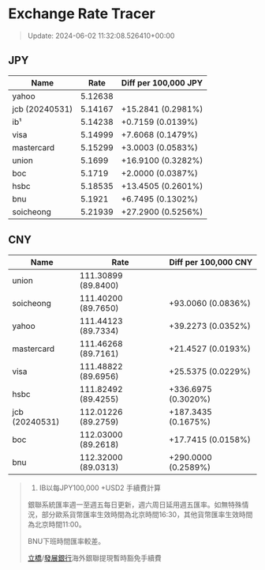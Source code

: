 # Exchange Rate Tracer

> Update: 2024-06-02 11:32:08.526410+00:00

## JPY

| Name           |    Rate | Diff per 100,000 JPY   |
|----------------|---------|------------------------|
| yahoo          | 5.12638 |                        |
| jcb (20240531) | 5.14167 | +15.2841 (0.2981%)     |
| ib¹            | 5.14238 | +0.7159 (0.0139%)      |
| visa           | 5.14999 | +7.6068 (0.1479%)      |
| mastercard     | 5.15299 | +3.0003 (0.0583%)      |
| union          | 5.1699  | +16.9100 (0.3282%)     |
| boc            | 5.1719  | +2.0000 (0.0387%)      |
| hsbc           | 5.18535 | +13.4505 (0.2601%)     |
| bnu            | 5.1921  | +6.7495 (0.1302%)      |
| soicheong      | 5.21939 | +27.2900 (0.5256%)     |

## CNY

| Name           | Rate                | Diff per 100,000 CNY   |
|----------------|---------------------|------------------------|
| union          | 111.30899	(89.8400) |                        |
| soicheong      | 111.40200	(89.7650) | +93.0060 (0.0836%)     |
| yahoo          | 111.44123	(89.7334) | +39.2273 (0.0352%)     |
| mastercard     | 111.46268	(89.7161) | +21.4527 (0.0193%)     |
| visa           | 111.48822	(89.6956) | +25.5375 (0.0229%)     |
| hsbc           | 111.82492	(89.4255) | +336.6975 (0.3020%)    |
| jcb (20240531) | 112.01226	(89.2759) | +187.3435 (0.1675%)    |
| boc            | 112.03000	(89.2618) | +17.7415 (0.0158%)     |
| bnu            | 112.32000	(89.0313) | +290.0000 (0.2589%)    |


> 1. IB以每JPY100,000 +USD2 手續費計算
>
> 銀聯系統匯率週一至週五每日更新，週六周日延用週五匯率。如無特殊情況，部分歐系貨幣匯率生效時間為北京時間16:30，其他貨幣匯率生效時間為北京時間11:00。
>
> BNU下班時間匯率較差。
>
> [立橋](https://www.wlbank.com.mo/uploads/ueditor/file/20181211/1544536513900230.pdf)/[發展銀行](https://www.mdb.com.mo/Service_Charges_20230728.pdf)海外銀聯提現暫時豁免手續費

